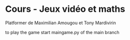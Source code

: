 # Cours - Jeux vidéo et maths 
Platformer de Maximilian Amougou et Tony Mardivirin

to play the game start maingame.py of the main branch
